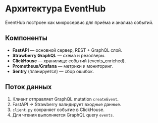 # Архитектура EventHub

EventHub построен как микросервис для приёма и анализа событий.

## Компоненты
- **FastAPI** — основной сервер, REST + GraphQL слой.
- **Strawberry GraphQL** — схема и резолверы.
- **ClickHouse** — хранилище событий (events_enriched).
- **Prometheus/Grafana** — метрики и мониторинг.
- **Sentry** (планируется) — сбор ошибок.

## Поток данных
1. Клиент отправляет GraphQL mutation `createEvent`.
2. FastAPI → Strawberry валидирует входные данные.
3. `client.py` сохраняет событие в ClickHouse.
4. Для чтения выполняется GraphQL query `events`.
